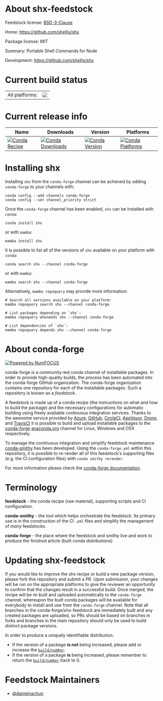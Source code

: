 About shx-feedstock
===================

Feedstock license: [BSD-3-Clause](https://github.com/conda-forge/shx-feedstock/blob/main/LICENSE.txt)

Home: https://github.com/shelljs/shx

Package license: MIT

Summary: Portable Shell Commands for Node

Development: https://github.com/shelljs/shx

Current build status
====================


<table><tr><td>All platforms:</td>
    <td>
      <a href="https://dev.azure.com/conda-forge/feedstock-builds/_build/latest?definitionId=24294&branchName=main">
        <img src="https://dev.azure.com/conda-forge/feedstock-builds/_apis/build/status/shx-feedstock?branchName=main">
      </a>
    </td>
  </tr>
</table>

Current release info
====================

| Name | Downloads | Version | Platforms |
| --- | --- | --- | --- |
| [![Conda Recipe](https://img.shields.io/badge/recipe-shx-green.svg)](https://anaconda.org/conda-forge/shx) | [![Conda Downloads](https://img.shields.io/conda/dn/conda-forge/shx.svg)](https://anaconda.org/conda-forge/shx) | [![Conda Version](https://img.shields.io/conda/vn/conda-forge/shx.svg)](https://anaconda.org/conda-forge/shx) | [![Conda Platforms](https://img.shields.io/conda/pn/conda-forge/shx.svg)](https://anaconda.org/conda-forge/shx) |

Installing shx
==============

Installing `shx` from the `conda-forge` channel can be achieved by adding `conda-forge` to your channels with:

```
conda config --add channels conda-forge
conda config --set channel_priority strict
```

Once the `conda-forge` channel has been enabled, `shx` can be installed with `conda`:

```
conda install shx
```

or with `mamba`:

```
mamba install shx
```

It is possible to list all of the versions of `shx` available on your platform with `conda`:

```
conda search shx --channel conda-forge
```

or with `mamba`:

```
mamba search shx --channel conda-forge
```

Alternatively, `mamba repoquery` may provide more information:

```
# Search all versions available on your platform:
mamba repoquery search shx --channel conda-forge

# List packages depending on `shx`:
mamba repoquery whoneeds shx --channel conda-forge

# List dependencies of `shx`:
mamba repoquery depends shx --channel conda-forge
```


About conda-forge
=================

[![Powered by
NumFOCUS](https://img.shields.io/badge/powered%20by-NumFOCUS-orange.svg?style=flat&colorA=E1523D&colorB=007D8A)](https://numfocus.org)

conda-forge is a community-led conda channel of installable packages.
In order to provide high-quality builds, the process has been automated into the
conda-forge GitHub organization. The conda-forge organization contains one repository
for each of the installable packages. Such a repository is known as a *feedstock*.

A feedstock is made up of a conda recipe (the instructions on what and how to build
the package) and the necessary configurations for automatic building using freely
available continuous integration services. Thanks to the awesome service provided by
[Azure](https://azure.microsoft.com/en-us/services/devops/), [GitHub](https://github.com/),
[CircleCI](https://circleci.com/), [AppVeyor](https://www.appveyor.com/),
[Drone](https://cloud.drone.io/welcome), and [TravisCI](https://travis-ci.com/)
it is possible to build and upload installable packages to the
[conda-forge](https://anaconda.org/conda-forge) [anaconda.org](https://anaconda.org/)
channel for Linux, Windows and OSX respectively.

To manage the continuous integration and simplify feedstock maintenance
[conda-smithy](https://github.com/conda-forge/conda-smithy) has been developed.
Using the ``conda-forge.yml`` within this repository, it is possible to re-render all of
this feedstock's supporting files (e.g. the CI configuration files) with ``conda smithy rerender``.

For more information please check the [conda-forge documentation](https://conda-forge.org/docs/).

Terminology
===========

**feedstock** - the conda recipe (raw material), supporting scripts and CI configuration.

**conda-smithy** - the tool which helps orchestrate the feedstock.
                   Its primary use is in the construction of the CI ``.yml`` files
                   and simplify the management of *many* feedstocks.

**conda-forge** - the place where the feedstock and smithy live and work to
                  produce the finished article (built conda distributions)


Updating shx-feedstock
======================

If you would like to improve the shx recipe or build a new
package version, please fork this repository and submit a PR. Upon submission,
your changes will be run on the appropriate platforms to give the reviewer an
opportunity to confirm that the changes result in a successful build. Once
merged, the recipe will be re-built and uploaded automatically to the
`conda-forge` channel, whereupon the built conda packages will be available for
everybody to install and use from the `conda-forge` channel.
Note that all branches in the conda-forge/shx-feedstock are
immediately built and any created packages are uploaded, so PRs should be based
on branches in forks and branches in the main repository should only be used to
build distinct package versions.

In order to produce a uniquely identifiable distribution:
 * If the version of a package **is not** being increased, please add or increase
   the [``build/number``](https://docs.conda.io/projects/conda-build/en/latest/resources/define-metadata.html#build-number-and-string).
 * If the version of a package **is** being increased, please remember to return
   the [``build/number``](https://docs.conda.io/projects/conda-build/en/latest/resources/define-metadata.html#build-number-and-string)
   back to 0.

Feedstock Maintainers
=====================

* [@danielnachun](https://github.com/danielnachun/)

